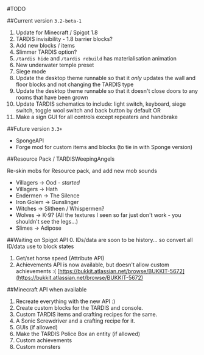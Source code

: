 #TODO

##Current version `3.2-beta-1`
1. Update for Minecraft / Spigot 1.8
2. TARDIS invisibility - 1.8 barrier blocks?
3. Add new blocks / items
4. Slimmer TARDIS option?
5. `/tardis hide` and `/tardis rebuild` has materialisation animation
6. New underwater temple preset
7. Siege mode
8. Update the desktop theme runnable so that it _only_ updates the wall and floor blocks and not changing the TARDIS type
9. Update the desktop theme runnable so that it doesn't close doors to any rooms that have been grown
10. Update TARDIS schematics to include: light switch, keyboard, siege switch, toggle wool switch and back button by default OR
11. Make a sign GUI for all controls except repeaters and handbrake

##Future version `3.3+`
* SpongeAPI
* Forge mod for custom items and blocks (to tie in with Sponge version)

##Resource Pack / TARDISWeepingAngels

Re-skin mobs for Resource pack, and add new mob sounds

* Villagers -> Ood - _started_
* Villagers -> Hath
* Endermen -> The Silence
* Iron Golem -> Gunslinger
* Witches -> Slitheen / Whispermen?
* Wolves -> K-9? (All the textures I seen so far just don't work - you shouldn't see the legs...)
* Slimes -> Adipose

##Waiting on Spigot API
0. IDs/data are soon to be history... so convert all ID/data use to block states 
1. Get/set horse speed (Attribute API)
2. Achievements API is now available, but doesn't allow custom achievements :( [https://bukkit.atlassian.net/browse/BUKKIT-5672](https://bukkit.atlassian.net/browse/BUKKIT-5672)

##Minecraft API when available
1. Recreate everything with the new API :)
2. Create custom blocks for the TARDIS and console.
3. Custom TARDIS items and crafting recipes for the same.
4. A Sonic Screwdriver and a crafting recipe for it.
5. GUIs (if allowed)
6. Make the TARDIS Police Box an entity (if allowed)
7. Custom achievements
8. Custom monsters
